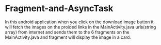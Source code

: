 # Fragment-and-AsyncTask
In this android application when you click on the download image button it will fetch the images on the proided links in the MainActivity.java urls(string array) from internet and sends them to the 6 fragments on the MainActivity.java and fragment will display the image in a card.
